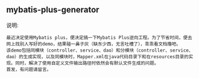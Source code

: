 ## mybatis-plus-generator

说明:

	最近决定使用Mybatis plus，便决定搞一下Mybatis Plus逆向工程。为了节省时间，便去网上找别人写好的demo，结果碰一鼻子灰（缺东少西，无言吐槽了），乖乖看文档撸吧。
	该demo包括同模块（controller、service、dao）和分模块（controller、service、dao）的生成实现，以及同模块时，Mapper.xml在java代码目录下和在resources目录的实现。同时，解决了使用自定义文件输出路径时依然会有默认文件生成的问题。
	首发，有问题请留言。
